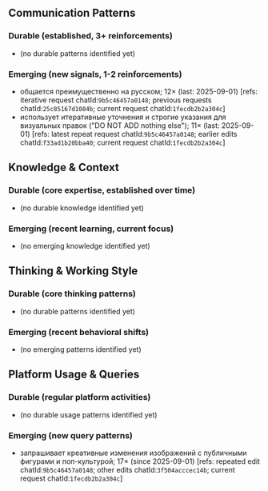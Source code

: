 ## Communication Patterns
### Durable (established, 3+ reinforcements)
- (no durable patterns identified yet)

### Emerging (new signals, 1-2 reinforcements)
- общается преимущественно на русском; 12× (last: 2025-09-01) [refs: iterative request chatId:`9b5c46457a0148`; previous requests chatId:`25c85167d1084b`; current request chatId:`1fecdb2b2a304c`]
- использует итеративные уточнения и строгие указания для визуальных правок ("DO NOT ADD nothing else"); 11× (last: 2025-09-01) [refs: latest repeat request chatId:`9b5c46457a0148`; earlier edits chatId:`f33ad1b20bba40`; current request chatId:`1fecdb2b2a304c`]

## Knowledge & Context
### Durable (core expertise, established over time)
- (no durable knowledge identified yet)

### Emerging (recent learning, current focus)
- (no emerging knowledge identified yet)

## Thinking & Working Style
### Durable (core thinking patterns)
- (no durable patterns identified yet)

### Emerging (recent behavioral shifts)
- (no emerging patterns identified yet)

## Platform Usage & Queries
### Durable (regular platform activities)
- (no durable usage patterns identified yet)

### Emerging (new query patterns)
- запрашивает креативные изменения изображений с публичными фигурами и поп-культурой; 17× (since 2025-09-01) [refs: repeated edit chatId:`9b5c46457a0148`; other edits chatId:`3f504acccec14b`; current request chatId:`1fecdb2b2a304c`]
